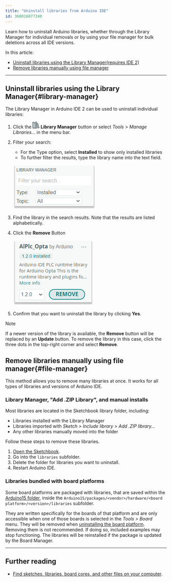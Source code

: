 ```yaml
---
title: "Uninstall libraries from Arduino IDE"
id: 360016077340
---
```


Learn how to uninstall Arduino libraries, whether through the Library Manager for individual removals or by using your file manager for bulk deletions across all IDE versions.

In this article:

* [Uninstall libraries using the Library Manager(requires IDE 2)](#library-manager)
* [Remove libraries manually using file manager](#file-manager)

---

## Uninstall libraries using the Library Manager{#library-manager}

The Library Manager in Arduino IDE 2 can be used to uninstall individual libraries:

1. Click the ![Library Manager button](img/symbol_library.png) **Library Manager** button or select _Tools > Manage Libraries..._ in the menu bar.

2. Filter your search:

   * For the Type option, select **Installed** to show only installed libraries
   * To further filter the results, type the library name into the text field.

   ![Filtering the results.](img/ide2-library-manager-filter.png)

3. Find the library in the search results. Note that the results are listed alphabetically.

4. Click the **Remove** Button

   ![Uninstalling the AlPlc_Opta library.](img/ide2-library-manager-uninstall.png)

5. Confirm that you want to uninstall the library by clicking **Yes**.

> [!NOTE]
> If a newer version of the library is available, the **Remove** button will be replaced by an **Update** button. To remove the library in this case, click the three dots in the top-right corner and select **Remove**.

## Remove libraries manually using file manager{#file-manager}

This method allows you to remove many libraries at once. It works for all types of libraries and versions of Arduino IDE.

### Library Manager, "Add .ZIP Library", and manual installs

Most libraries are located in the Sketchbook library folder, including:

* Libraries installed with the Library Manager
* Libraries imported with _Sketch > Include library > Add .ZIP library..._
* Any other libraries manually moved into the folder

Follow these steps to remove these libraries.

1. [Open the Sketchbook](https://support.arduino.cc/hc/en-us/articles/4412950938514-Open-the-Sketchbook).
2. Go into the `libraries` subfolder.
3. Delete the folder for libraries you want to uninstall.
4. Restart Arduino IDE.

### Libraries bundled with board platforms

Some board platforms are packaged with libraries, that are saved within the [Arduino15 folder](https://support.arduino.cc/hc/en-us/articles/360018448279), inside the `Arduino15/packages/<vendor>/hardware/<board platform>/<version>/libraries` subfolder.

They are written specifically for the boards of that platform and are only accessible when one of those boards is selected in the _Tools > Board_ menu. They will be removed when [uninstalling the board platform](https://support.arduino.cc/hc/en-us/articles/4407225360018). Removing them is not recommended. If doing so, included examples may stop functioning. The libraries will be reinstalled if the package is updated by the Board Manager.

---

## Further reading

* [Find sketches, libraries, board cores, and other files on your computer](https://support.arduino.cc/hc/en-us/articles/4415103213714-Find-sketches-libraries-cores-and-other-files-on-your-computer).
